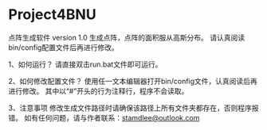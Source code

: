 # Project4BNU
点阵生成软件 version 1.0
生成点阵，点阵的面积服从高斯分布。
请认真阅读bin/config配置文件后再进行修改。

1、如何运行？
请直接双击run.bat文件即可运行。

2、如何修改配置文件？
使用任一文本编辑器打开bin/config文件，认真阅读后再进行修改。
其中以“#”开头的行为注释行，程序不会读取。

3、注意事项
修改生成文件路径时请确保该路径上所有文件夹都存在，否则程序报错。
如有任何问题，请与作者联系：stamdlee@outlook.com
